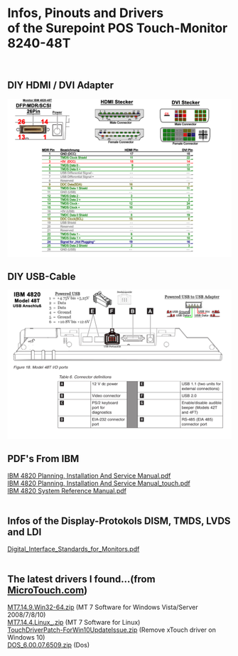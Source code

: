 # Infos, Pinouts and Drivers<br>of the Surepoint POS Touch-Monitor 8240-48T
<br>

## DIY HDMI / DVI Adapter<br>

<img src="MDR-HDMI-DVI-Adapter.jpg">
<br>

## DIY USB-Cable<br>

<img src="4820-48T_USB_Anschluss.jpg">
<br>

## PDF's From IBM<br>

<a href="IBM 4820 Planning%2C Installation And Service Manual.pdf">IBM 4820 Planning, Installation And Service Manual.pdf</a><br>
<a href="IBM 4820 Planning%2C Installation And Service Manual_touch.pdf">IBM 4820 Planning, Installation And Service Manual_touch.pdf</a><br>
<a href="IBM 4820 System Reference Manual.pdf">IBM 4820 System Reference Manual.pdf</a><br>
<br>

## Infos of the Display-Protokols DISM, TMDS, LVDS and LDI<br>

<a href="Digital_Interface_Standards_for_Monitors.pdf">Digital_Interface_Standards_for_Monitors.pdf</a><br>
<br>

## The latest drivers I found...(from <a href="https://microtouch.com/driver-downloads/">MicroTouch.com</a>)<br>

<a href="MT7.14.9.Win32-64.zip">MT7.14.9.Win32-64.zip</a> (MT 7 Software for Windows Vista/Server 2008/7/8/10)<br>
<a href="MT7.14.4.Linux_.zip">MT7.14.4.Linux_.zip</a> (MT 7 Software for Linux)<br>
<a href="TouchDriverPatch-ForWin10UpdateIssue.zip">TouchDriverPatch-ForWin10UpdateIssue.zip</a> (Remove xTouch driver on Windows 10)<br>
<a href="DOS_6.00.07.6509.zip">DOS_6.00.07.6509.zip</a> (Dos)<br>


